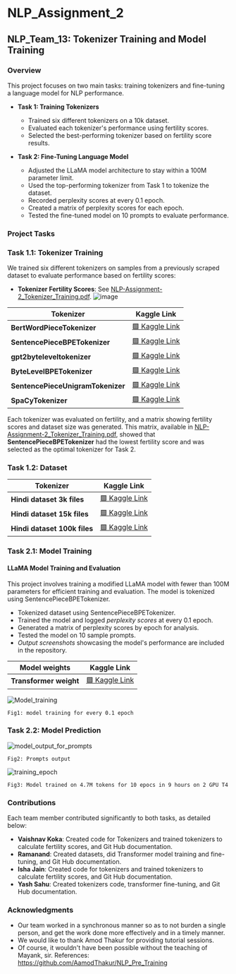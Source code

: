 # NLP_Assignment_2

## NLP_Team_13: Tokenizer Training and Model Training

### Overview
This project focuses on two main tasks: training tokenizers and fine-tuning a language model for NLP performance.

- **Task 1: Training Tokenizers**
  - Trained six different tokenizers on a 10k dataset.
  - Evaluated each tokenizer's performance using fertility scores.
  - Selected the best-performing tokenizer based on fertility score results.

- **Task 2: Fine-Tuning Language Model**
  - Adjusted the LLaMA model architecture to stay within a 100M parameter limit.
  - Used the top-performing tokenizer from Task 1 to tokenize the dataset.
  - Recorded perplexity scores at every 0.1 epoch.
  - Created a matrix of perplexity scores for each epoch.
  - Tested the fine-tuned model on 10 prompts to evaluate performance.


### Project Tasks

### Task 1.1: Tokenizer Training
We trained six different tokenizers on samples from a previously scraped dataset to evaluate performance based on fertility scores:

- **Tokenizer Fertility Scores**: See [NLP-Assignment-2_Tokenizer_Training.pdf](https://github.com/vaishnavkoka/NLP_Assignment_2/blob/main/Results/NLP-%20Assignment-2_Tokenizer_Training.pdf).
  ![image](https://github.com/user-attachments/assets/1bcbeba8-9c55-4dd8-8151-eac9f08d13b2)


| Tokenizer                        | Kaggle Link                               |
|-----------------------------------|-------------------------------------------|
| **BertWordPieceTokenizer**        | [🟩 Kaggle Link](https://www.kaggle.com/code/vaishnavkoka24310069/bertwordpiecetokenizer/) |
| **SentencePieceBPETokenizer**     | [🟩 Kaggle Link](https://www.kaggle.com/code/ramanand9/sentencepiecebpetokenizer/) |
| **gpt2byteleveltokenizer**        | [🟩 Kaggle Link](https://www.kaggle.com/code/vaishnavkoka24310069/gpt2byteleveltokenizer/) |
| **ByteLevelBPETokenizer**         | [🟩 Kaggle Link](https://www.kaggle.com/code/vaishnavkoka24310069/bytelevelbpetokenizer/) |
| **SentencePieceUnigramTokenizer** | [🟩 Kaggle Link](https://www.kaggle.com/code/vaishnavkoka24310069/sentencepieceunigramtokenizer/) |
| **SpaCyTokenizer**                | [🟩 Kaggle Link](https://www.kaggle.com/code/vaishnavkoka24310069/spacytokenizer/) |



Each tokenizer was evaluated on fertility, and a matrix showing fertility scores and dataset size was generated. This matrix, available in [NLP-Assignment-2_Tokenizer_Training.pdf](https://github.com/vaishnavkoka/NLP_Assignment_2/blob/main/Results/NLP-%20Assignment-2_Tokenizer_Training.pdf), showed that **SentencePieceBPETokenizer** had the lowest fertility score and was selected as the optimal tokenizer for Task 2.

### Task 1.2: Dataset

| Tokenizer                        | Kaggle Link                               |
|-----------------------------------|-------------------------------------------|
| **Hindi dataset 3k files**        | [🟩 Kaggle Link](https://www.kaggle.com/datasets/ramanand9/hindi-dataset-3k-files) |
| **Hindi dataset 15k files**     | [🟩 Kaggle Link](https://www.kaggle.com/datasets/ramanand9/hindi-dataset-10k-files) |
| **Hindi dataset 100k files**        | [🟩 Kaggle Link](https://www.kaggle.com/datasets/ramanand9/100k-hindi-text-files-for-nlp-task) |




### Task 2.1: Model Training

#### LLaMA Model Training and Evaluation
This project involves training a modified LLaMA model with fewer than 100M parameters for efficient training and evaluation. The model is tokenized using SentencePieceBPETokenizer.

- Tokenized dataset using SentencePieceBPETokenizer.
- Trained the model and logged *perplexity scores* at every 0.1 epoch.
- Generated a matrix of perplexity scores by epoch for analysis.
- Tested the model on 10 sample prompts.
- *Output screenshots* showcasing the model's performance are included in the repository.


| Model weights                     | Kaggle Link                               |
|-----------------------------------|-------------------------------------------|
| **Transformer weight**        | [🟩 Kaggle Link](https://www.kaggle.com/datasets/ramanand9/ps-v2-output/) |


![Model_training](https://github.com/user-attachments/assets/139e8689-b490-4076-9776-4986cf6d0071)

`Fig1: model training for every 0.1 epoch`



### Task 2.2: Model Prediction

![model_output_for_prompts](https://github.com/user-attachments/assets/23f6160b-ecae-41ac-8953-12a117a5de9a)

`Fig2: Prompts output`


![training_epoch](https://github.com/user-attachments/assets/4dab3cfd-0b45-4192-ae76-cd2efeac59db)


`Fig3: Model trained on 4.7M tokens for 10 epocs in 9 hours on 2 GPU T4`


### Contributions
Each team member contributed significantly to both tasks, as detailed below:
- **Vaishnav Koka**: Created code for Tokenizers and trained tokenizers to calculate fertility scores, and Git Hub documentation.
- **Ramanand**: Created datasets, did Transformer model training and fine-tuning, and Git Hub documentation.
- **Isha Jain**: Created code for tokenizers and trained tokenizers to calculate fertility scores, and Git Hub documentation.
- **Yash Sahu**: Created tokenizers code, transformer fine-tuning, and Git Hub documentation.


### Acknowledgments
- Our team worked in a synchronous manner so as to not burden a single person, and get the work done more effectively and in a timely manner.
- We would like to thank Amod Thakur for providing tutorial sessions.
- Of course, it wouldn't have been possible without the teaching of Mayank, sir.
References: https://github.com/AamodThakur/NLP_Pre_Training
